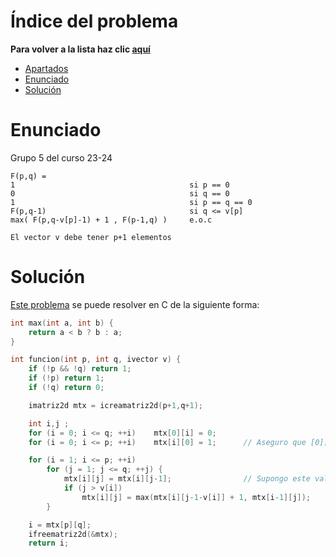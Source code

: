# Índice del problema

**Para volver a la lista haz clic [aquí](./Index.md)**

<!-- TOC -->
* [Apartados](#apartados)
* [Enunciado](#enunciado)
* [Solución](#solución)
<!-- TOC -->

# Enunciado

Grupo 5 del curso 23-24

```
F(p,q) =
1                                       si p == 0
0                                       si q == 0
1                                       si p == q == 0
F(p,q-1)                                si q <= v[p]
max( F(p,q-v[p]-1) + 1 , F(p-1,q) )     e.o.c

El vector v debe tener p+1 elementos
```


# Solución
[Este problema](#enunciado) se puede resolver en C de la siguiente forma:

```c
int max(int a, int b) {
    return a < b ? b : a;
}

int funcion(int p, int q, ivector v) {
    if (!p && !q) return 1;
    if (!p) return 1;
    if (!q) return 0;

    imatriz2d mtx = icreamatriz2d(p+1,q+1);

    int i,j ;
    for (i = 0; i <= q; ++i)    mtx[0][i] = 0;
    for (i = 0; i <= p; ++i)    mtx[i][0] = 1;      // Aseguro que [0][0] = 1

    for (i = 1; i <= p; ++i)
        for (j = 1; j <= q; ++j) {
            mtx[i][j] = mtx[i][j-1];                // Supongo este valor por defecto
            if (j > v[i])
                mtx[i][j] = max(mtx[i][j-1-v[i]] + 1, mtx[i-1][j]);
        }

    i = mtx[p][q];
    ifreematriz2d(&mtx);
    return i;
```


